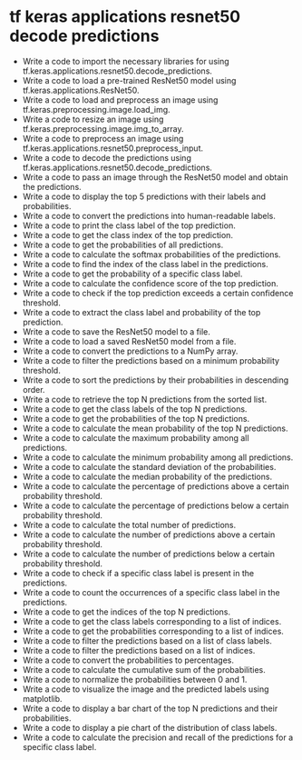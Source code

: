 # tf keras applications resnet50 decode predictions

- Write a code to import the necessary libraries for using tf.keras.applications.resnet50.decode_predictions.
- Write a code to load a pre-trained ResNet50 model using tf.keras.applications.ResNet50.
- Write a code to load and preprocess an image using tf.keras.preprocessing.image.load_img.
- Write a code to resize an image using tf.keras.preprocessing.image.img_to_array.
- Write a code to preprocess an image using tf.keras.applications.resnet50.preprocess_input.
- Write a code to decode the predictions using tf.keras.applications.resnet50.decode_predictions.
- Write a code to pass an image through the ResNet50 model and obtain the predictions.
- Write a code to display the top 5 predictions with their labels and probabilities.
- Write a code to convert the predictions into human-readable labels.
- Write a code to print the class label of the top prediction.
- Write a code to get the class index of the top prediction.
- Write a code to get the probabilities of all predictions.
- Write a code to calculate the softmax probabilities of the predictions.
- Write a code to find the index of the class label in the predictions.
- Write a code to get the probability of a specific class label.
- Write a code to calculate the confidence score of the top prediction.
- Write a code to check if the top prediction exceeds a certain confidence threshold.
- Write a code to extract the class label and probability of the top prediction.
- Write a code to save the ResNet50 model to a file.
- Write a code to load a saved ResNet50 model from a file.
- Write a code to convert the predictions to a NumPy array.
- Write a code to filter the predictions based on a minimum probability threshold.
- Write a code to sort the predictions by their probabilities in descending order.
- Write a code to retrieve the top N predictions from the sorted list.
- Write a code to get the class labels of the top N predictions.
- Write a code to get the probabilities of the top N predictions.
- Write a code to calculate the mean probability of the top N predictions.
- Write a code to calculate the maximum probability among all predictions.
- Write a code to calculate the minimum probability among all predictions.
- Write a code to calculate the standard deviation of the probabilities.
- Write a code to calculate the median probability of the predictions.
- Write a code to calculate the percentage of predictions above a certain probability threshold.
- Write a code to calculate the percentage of predictions below a certain probability threshold.
- Write a code to calculate the total number of predictions.
- Write a code to calculate the number of predictions above a certain probability threshold.
- Write a code to calculate the number of predictions below a certain probability threshold.
- Write a code to check if a specific class label is present in the predictions.
- Write a code to count the occurrences of a specific class label in the predictions.
- Write a code to get the indices of the top N predictions.
- Write a code to get the class labels corresponding to a list of indices.
- Write a code to get the probabilities corresponding to a list of indices.
- Write a code to filter the predictions based on a list of class labels.
- Write a code to filter the predictions based on a list of indices.
- Write a code to convert the probabilities to percentages.
- Write a code to calculate the cumulative sum of the probabilities.
- Write a code to normalize the probabilities between 0 and 1.
- Write a code to visualize the image and the predicted labels using matplotlib.
- Write a code to display a bar chart of the top N predictions and their probabilities.
- Write a code to display a pie chart of the distribution of class labels.
- Write a code to calculate the precision and recall of the predictions for a specific class label.